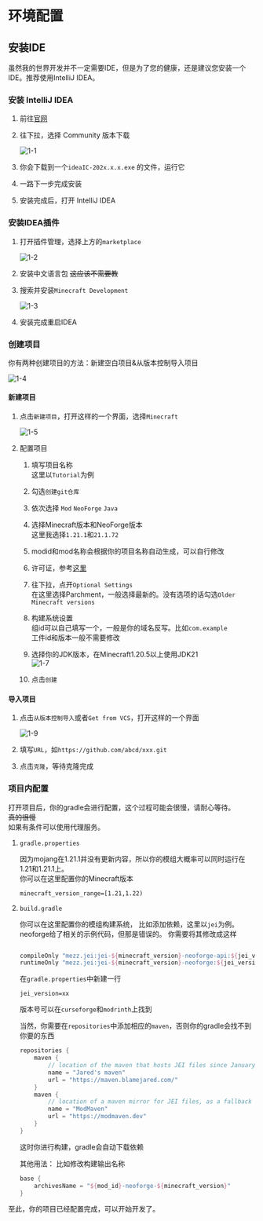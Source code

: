 # 环境配置

## 安装IDE

虽然我的世界开发并不一定需要IDE，但是为了您的健康，还是建议您安装一个IDE。推荐使用IntelliJ IDEA。

### 安装 IntelliJ IDEA

1. 前往[官网](https://www.jetbrains.com/idea/download/?section=windows)

1. 往下拉，选择 Community 版本下载

   ![1-1](src/1-1.png)

1. 你会下载到一个`ideaIC-202x.x.x.exe` 的文件，运行它

1. 一路下一步完成安装

1. 安装完成后，打开 IntelliJ IDEA

### 安装IDEA插件

1. 打开插件管理，选择上方的`marketplace`

   ![1-2](src/1-2.png)

1. 安装中文语言包 ~~这应该不需要教~~

1. 搜索并安装`Minecraft Development`

   ![1-3](src/1-3.png)

1. 安装完成重启IDEA

### 创建项目

你有两种创建项目的方法：新建空白项目&从版本控制导入项目

![1-4](src/1-4.png)

#### 新建项目

1. 点击`新建项目`，打开这样的一个界面，选择`Minecraft`

   ![1-5](src/1-5.png)

1. 配置项目

    1. 填写项目名称  
      这里以`Tutorial`为例

    1. 勾选`创建git仓库`

    1. 依次选择 `Mod` `NeoForge` `Java`

    1. 选择Minecraft版本和NeoForge版本  
    这里我选择`1.21.1`和`21.1.72`

    1. modid和mod名称会根据你的项目名称自动生成，可以自行修改

    1. 许可证，参考[这里](https://www.runoob.com/w3cnote/open-source-license.html)

    1. 往下拉，点开`Optional Settings`  
    在这里选择Parchment，一般选择最新的。没有选项的话勾选`Older Minecraft versions`

    1. 构建系统设置  
    组id可以自己填写一个，一般是你的域名反写。比如`com.example`  
    工件id和版本一般不需要修改

    1. 选择你的JDK版本，在Minecraft1.20.5以上使用JDK21  
    ![1-7](src/1-7.png)    

    1. 点击`创建`

#### 导入项目

1. 点击`从版本控制导入`或者`Get from VCS`，打开这样的一个界面

   ![1-9](src/1-9.png)

1. 填写`URL`，如`https://github.com/abcd/xxx.git`

1. 点击`克隆`，等待克隆完成

### 项目内配置

打开项目后，你的gradle会进行配置，这个过程可能会很慢，请耐心等待。  
~~真的很慢~~  
如果有条件可以使用代理服务。

1. `gradle.properties`

    因为mojang在1.21.1并没有更新内容，所以你的模组大概率可以同时运行在1.21和1.21.1上。  
    你可以在这里配置你的Minecraft版本
    
    ```properties
    minecraft_version_range=[1.21,1.22)
    ```

1. `build.gradle`

    你可以在这里配置你的模组构建系统，
    比如添加依赖，这里以`jei`为例。  
    neoforge给了相关的示例代码，但那是错误的。
    你需要将其修改成这样
    
    ```groovy
    
    compileOnly "mezz.jei:jei-${minecraft_version}-neoforge-api:${jei_version}"
    runtimeOnly "mezz.jei:jei-${minecraft_version}-neoforge:${jei_version}"

    ```

    在`gradle.properties`中新建一行

    ```properties
    jei_version=xx
    ```

    版本号可以在`curseforge`和`modrinth`上找到

    当然，你需要在`repositories`中添加相应的`maven`，否则你的gradle会找不到你要的东西

    ```groovy
    repositories {
        maven {
            // location of the maven that hosts JEI files since January 2023
            name = "Jared's maven"
            url = "https://maven.blamejared.com/"
        }
        maven {
            // location of a maven mirror for JEI files, as a fallback
            name = "ModMaven"
            url = "https://modmaven.dev"
        }
    }
    ```

    这时你进行构建，gradle会自动下载依赖

    其他用法：
    比如修改构建输出名称
    
    ```groovy
    base {
        archivesName = "${mod_id}-neoforge-${minecraft_version}"
    }
    ```

至此，你的项目已经配置完成，可以开始开发了。
